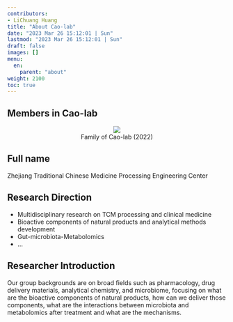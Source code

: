 ```yaml
---
contributors:
- LiChuang Huang
title: "About Cao-lab"
date: "2023 Mar 26 15:12:01 | Sun"
lastmod: "2023 Mar 26 15:12:01 | Sun"
draft: false
images: []
menu:
  en:
    parent: "about"
weight: 2100
toc: true
---
```




## Members in Cao-lab

<figure>
<center><img src="/about/members_cao_lab.jpg"></center>
<center><figcaption>Family of Cao-lab (2022)</figcaption></center>
</figure>

## Full name

Zhejiang Traditional Chinese Medicine Processing Engineering Center

## Research Direction

- Multidisciplinary research on TCM processing and clinical medicine
- Bioactive components of natural products and analytical methods development
- Gut-microbiota-Metabolomics
- ...

## Researcher Introduction

Our group backgrounds are on broad fields such as pharmacology, drug delivery
materials, analytical chemistry, and microbiome, focusing on what are the
bioactive components of natural products, how can we deliver those components,
what are the interactions between microbiota and metabolomics after treatment
and what are the mechanisms.
